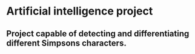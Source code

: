 # Artificial intelligence project
## Project capable of detecting and differentiating different Simpsons characters.
